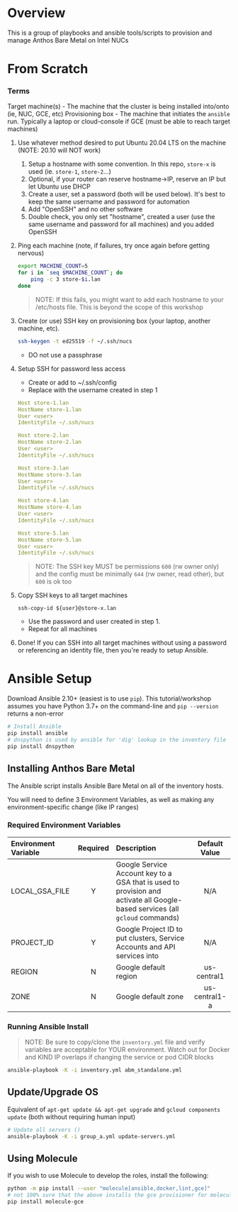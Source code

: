 # Overview

This is a group of playbooks and ansible tools/scripts to provision and manage Anthos Bare Metal on Intel NUCs

# From Scratch

### Terms

Target machine(s) - The machine that the cluster is being installed into/onto (ie, NUC, GCE, etc)
Provisioning box - The machine that initiates the `ansible` run. Typically a laptop or cloud-console if GCE (must be able to reach target machines)

1. Use whatever method desired to put Ubuntu 20.04 LTS on the machine (NOTE: 20.10 will NOT work)
    1. Setup a hostname with some convention. In this repo, `store-x` is used (ie. `store-1`, `store-2`...)
    1. Optional, if your router can reserve hostname->IP, reserve an IP but let Ubuntu use DHCP
    1. Create a user, set a password (both will be used below). It's best to keep the same username and password for automation
    1. Add "OpenSSH" and no other software
    1. Double check, you only set "hostname", created a user (use the same username and password for all machines) and you added OpenSSH
1. Ping each machine (note, if failures, try once again before getting nervous)
    ```bash
    export MACHINE_COUNT=5
    for i in `seq $MACHINE_COUNT`; do
        ping -c 3 store-$i.lan
    done
    ```
    > NOTE: If this fails, you might want to add each hostname to your /etc/hosts file. This is beyond the scope of this workshop
1. Create (or use) SSH key on provisioning box (your laptop, another machine, etc).
    ```bash
    ssh-keygen -t ed25519 -f ~/.ssh/nucs
    ```
    * DO not use a passphrase
1. Setup SSH for password less access
    * Create or add to ~/.ssh/config
    * Replace <user> with the username created in step 1
    ```yaml
    Host store-1.lan
    HostName store-1.lan
    User <user>
    IdentityFile ~/.ssh/nucs

    Host store-2.lan
    HostName store-2.lan
    User <user>
    IdentityFile ~/.ssh/nucs

    Host store-3.lan
    HostName store-3.lan
    User <user>
    IdentityFile ~/.ssh/nucs

    Host store-4.lan
    HostName store-4.lan
    User <user>
    IdentityFile ~/.ssh/nucs

    Host store-5.lan
    HostName store-5.lan
    User <user>
    IdentityFile ~/.ssh/nucs
    ```

    > NOTE: The SSH key MUST be permissions `600` (rw owner only) and the config must be minimally `644` (rw owner, read other), but `600` is ok too

1. Copy SSH keys to all target machines
    ```
    ssh-copy-id ${user}@store-x.lan
    ```
    * Use the password and user created in step 1.
    * Repeat for all machines
1. Done! If you can SSH into all target machines without using a password or referencing an identity file, then you're ready to setup Ansible.


# Ansible Setup

Download Ansible 2.10+ (easiest is to use `pip`). This tutorial/workshop assumes you have Python 3.7+ on the command-line and `pip --version` returns a non-error

```bash
# Install Ansible
pip install ansible
# dnspython is used by ansible for 'dig' lookup in the inventory file
pip install dnspython
```

## Installing Anthos Bare Metal

The Ansible script installs Ansible Bare Metal on all of the inventory hosts.

You will need to define 3 Environment Variables, as well as making any environment-specific change (like IP ranges)

### Required Environment Variables

| Environment Variable | Required | Description | Default Value |
|:---------------------|:--------:|:------------|:-------------:|
| LOCAL_GSA_FILE       |  Y       |  Google Service Account key to a GSA that is used to provision and activate all Google-based services (all `gcloud` commands) | N/A |
| PROJECT_ID           |  Y       |  Google Project ID to put clusters, Service Accounts and API services into | N/A |
| REGION               |  N       |  Google default region | us-central1 |
| ZONE                 |  N       |  Google default zone | us-central1-a |

### Running Ansible Install

> NOTE: Be sure to copy/clone the `inventory.yml` file and verify variables are acceptable for YOUR environment. Watch out for Docker and KIND IP overlaps if changing the service or pod CIDR blocks

```bash
ansible-playbook -K -i inventory.yml abm_standalone.yml
```

## Update/Upgrade OS

Equivalent of `apt-get update && apt-get upgrade` and `gcloud components update` (both without requiring human input)

```bash
# Update all servers ()
ansible-playbook -K -i group_a.yml update-servers.yml
```

## Using Molecule

If you wish to use Molecule to develop the roles, install the following:

```bash
python -m pip install --user "molecule[ansible,docker,lint,gce]"
# not 100% sure that the above installs the gce provisioner for molecule, so repeat just in case
pip install molecule-gce
```
